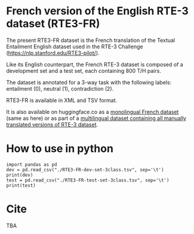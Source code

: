 # French version of the English RTE-3 dataset (RTE3-FR)

The present RTE3-FR dataset is the French translation of the Textual Entailment English dataset used in the RTE-3 Challenge (https://nlp.stanford.edu/RTE3-pilot/).

Like its English counterpart, the French RTE-3 dataset is composed of a development set and a test set, each containing 800 T/H pairs.

The dataset is annotated for a 3-way task with the following labels: entailment (0), neutral (1), contradiction (2). 

RTE3-FR is available in XML and TSV format.

It is also available on huggingface.co as a [monolingual French dataset](https://huggingface.co/datasets/maximoss/rte3-french) (same as here) or as part of a [multilingual dataset containing all manually translated versions of RTE-3 dataset](https://huggingface.co/datasets/maximoss/rte3-multi). 

# How to use in python

```
import pandas as pd
dev = pd.read_csv("./RTE3-FR-dev-set-3class.tsv", sep='\t')
print(dev)
test = pd.read_csv("./RTE3-FR-test-set-3class.tsv", sep='\t')
print(test)
```

# Cite

TBA

